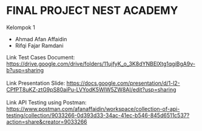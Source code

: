 # FINAL PROJECT NEST ACADEMY 

Kelompok 1 
- Ahmad Afan Affaidin 
- Rifqi Fajar Ramdani

Link Test Cases Document: https://drive.google.com/drive/folders/11ujfyK_o_3K8dYNBElXtg1qgiBgA9v-b?usp=sharing <br><br>
Link Presentation Slide: https://docs.google.com/presentation/d/1-l2-CPfPT8uKZ-ztG9pS80aiPu-LVYodK5WIW5ZW8AI/edit?usp=sharing <br><br>
Link API Testing using Postman: https://www.postman.com/afanaffaidin/workspace/collection-of-api-testing/collection/9033266-0d393d33-34ac-41ec-b546-845d6511c537?action=share&creator=9033266
